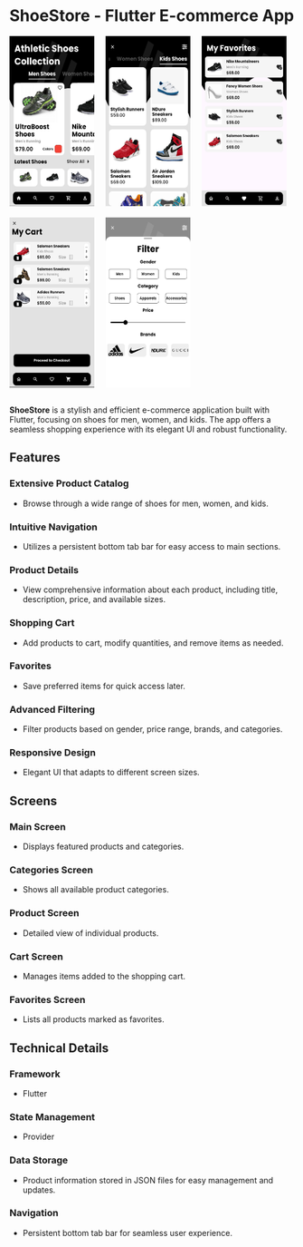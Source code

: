 # ShoeStore - Flutter E-commerce App

<div style="display: flex; flex-wrap: wrap; gap: 20px;">
  <img src="https://github.com/5-abdulsami/flutter_provider_ecommerce_app/raw/main/assets/screenshots/main_screen.jpg" alt="Main Screen" width="150" height="300"/>
  <img src="https://github.com/5-abdulsami/flutter_provider_ecommerce_app/blob/main/assets/screenshots/kids_category.jpg?raw=true" alt="Category Screen" width="150" height="300"/>
  <img src="https://github.com/5-abdulsami/flutter_provider_ecommerce_app/blob/main/assets/screenshots/favorites_screen.jpg?raw=true" alt="Favorites Screen" width="150" height="300"/>
  <img src="https://github.com/5-abdulsami/flutter_provider_ecommerce_app/blob/main/cart_screen.jpg?raw=true" alt="Cart Screen" width="150" height="300"/>
  <img src="https://github.com/5-abdulsami/flutter_provider_ecommerce_app/blob/main/assets/screenshots/filter_screen.jpg?raw=true" alt="Filter Screen" width="150" height="300"/>
</div>
<br>

**ShoeStore** is a stylish and efficient e-commerce application built with Flutter, focusing on shoes for men, women, and kids. The app offers a seamless shopping experience with its elegant UI and robust functionality.

## Features

### Extensive Product Catalog
- Browse through a wide range of shoes for men, women, and kids.

### Intuitive Navigation
- Utilizes a persistent bottom tab bar for easy access to main sections.

### Product Details
- View comprehensive information about each product, including title, description, price, and available sizes.

### Shopping Cart
- Add products to cart, modify quantities, and remove items as needed.

### Favorites
- Save preferred items for quick access later.

### Advanced Filtering
- Filter products based on gender, price range, brands, and categories.

### Responsive Design
- Elegant UI that adapts to different screen sizes.

## Screens

### Main Screen
- Displays featured products and categories.

### Categories Screen
- Shows all available product categories.

### Product Screen
- Detailed view of individual products.

### Cart Screen
- Manages items added to the shopping cart.

### Favorites Screen
- Lists all products marked as favorites.

## Technical Details

### Framework
- Flutter

### State Management
- Provider

### Data Storage
- Product information stored in JSON files for easy management and updates.

### Navigation
- Persistent bottom tab bar for seamless user experience.
